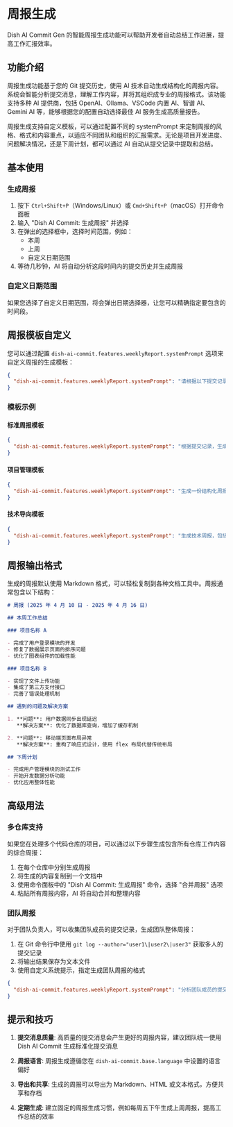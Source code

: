 # 周报生成

Dish AI Commit Gen 的智能周报生成功能可以帮助开发者自动总结工作进展，提高工作汇报效率。

## 功能介绍

周报生成功能基于您的 Git 提交历史，使用 AI 技术自动生成结构化的周报内容。系统会智能分析提交消息，理解工作内容，并将其组织成专业的周报格式。该功能支持多种 AI 提供商，包括 OpenAI、Ollama、VSCode 内置 AI、智谱 AI、Gemini AI 等，能够根据您的配置自动选择最佳 AI 服务生成高质量报告。

周报生成支持自定义模板，可以通过配置不同的 systemPrompt 来定制周报的风格、格式和内容重点，以适应不同团队和组织的汇报需求。无论是项目开发进度、问题解决情况，还是下周计划，都可以通过 AI 自动从提交记录中提取和总结。

## 基本使用

### 生成周报

1. 按下 `Ctrl+Shift+P`（Windows/Linux）或 `Cmd+Shift+P`（macOS）打开命令面板
2. 输入 "Dish AI Commit: 生成周报" 并选择
3. 在弹出的选择框中，选择时间范围，例如：
   - 本周
   - 上周
   - 自定义日期范围
4. 等待几秒钟，AI 将自动分析这段时间内的提交历史并生成周报

### 自定义日期范围

如果您选择了自定义日期范围，将会弹出日期选择器，让您可以精确指定要包含的时间段。

## 周报模板自定义

您可以通过配置 `dish-ai-commit.features.weeklyReport.systemPrompt` 选项来自定义周报的生成模板：

```json
{
  "dish-ai-commit.features.weeklyReport.systemPrompt": "请根据以下提交记录，生成一份包含以下部分的周报：1. 本周完成工作总结，2. 遇到的问题及解决方案，3. 下周计划。按项目分类汇总工作内容，使用简洁专业的语言。"
}
```

### 模板示例

#### 标准周报模板

```json
{
  "dish-ai-commit.features.weeklyReport.systemPrompt": "根据提交记录，生成一份包含'本周工作摘要'、'详细工作项'和'下周计划'三个部分的周报。"
}
```

#### 项目管理模板

```json
{
  "dish-ai-commit.features.weeklyReport.systemPrompt": "生成一份结构化周报，包括：1. 完成的工作（按项目分类），2. 进行中的工作，3. 阻塞项，4. 下周计划。重点突出关键成就和风险项。"
}
```

#### 技术导向模板

```json
{
  "dish-ai-commit.features.weeklyReport.systemPrompt": "生成技术周报，包括：1. 功能开发进展，2. 重构和优化工作，3. 解决的技术债和 bug，4. 技术探索，5. 下周技术重点。增加对每项工作技术难点的简要说明。"
}
```

## 周报输出格式

生成的周报默认使用 Markdown 格式，可以轻松复制到各种文档工具中。周报通常包含以下结构：

```markdown
# 周报 (2025 年 4 月 10 日 - 2025 年 4 月 16 日)

## 本周工作总结

### 项目名称 A

- 完成了用户登录模块的开发
- 修复了数据展示页面的排序问题
- 优化了图表组件的加载性能

### 项目名称 B

- 实现了文件上传功能
- 集成了第三方支付接口
- 完善了错误处理机制

## 遇到的问题及解决方案

1. **问题**: 用户数据同步出现延迟
   **解决方案**: 优化了数据库查询，增加了缓存机制

2. **问题**: 移动端页面布局异常
   **解决方案**: 重构了响应式设计，使用 flex 布局代替传统布局

## 下周计划

- 完成用户管理模块的测试工作
- 开始开发数据分析功能
- 优化应用整体性能
```

## 高级用法

### 多仓库支持

如果您在处理多个代码仓库的项目，可以通过以下步骤生成包含所有仓库工作内容的综合周报：

1. 在每个仓库中分别生成周报
2. 将生成的内容复制到一个文档中
3. 使用命令面板中的 "Dish AI Commit: 生成周报" 命令，选择 "合并周报" 选项
4. 粘贴所有周报内容，AI 将自动合并和整理内容

### 团队周报

对于团队负责人，可以收集团队成员的提交记录，生成团队整体周报：

1. 在 Git 命令行中使用 `git log --author="user1\|user2\|user3"` 获取多人的提交记录
2. 将输出结果保存为文本文件
3. 使用自定义系统提示，指定生成团队周报的格式

```json
{
  "dish-ai-commit.features.weeklyReport.systemPrompt": "分析团队成员的提交记录，生成一份团队周报，按照成员分组汇总工作内容，并提供团队整体进展摘要。"
}
```

## 提示和技巧

1. **提交消息质量**: 高质量的提交消息会产生更好的周报内容，建议团队统一使用 Dish AI Commit 生成标准化提交消息

2. **周报语言**: 周报生成遵循您在 `dish-ai-commit.base.language` 中设置的语言偏好

3. **导出和共享**: 生成的周报可以导出为 Markdown、HTML 或文本格式，方便共享和存档

4. **定期生成**: 建立固定的周报生成习惯，例如每周五下午生成上周周报，提高工作总结的效率
